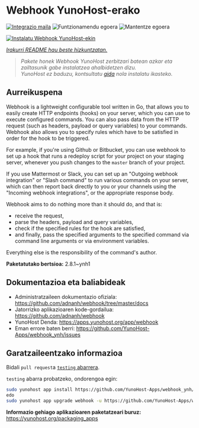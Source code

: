 <!--
Ohart ongi: README hau automatikoki sortu da <https://github.com/YunoHost/apps/tree/master/tools/readme_generator>ri esker
EZ editatu eskuz.
-->

# Webhook YunoHost-erako

[![Integrazio maila](https://apps.yunohost.org/badge/integration/webhook)](https://ci-apps.yunohost.org/ci/apps/webhook/)
![Funtzionamendu egoera](https://apps.yunohost.org/badge/state/webhook)
![Mantentze egoera](https://apps.yunohost.org/badge/maintained/webhook)

[![Instalatu Webhook YunoHost-ekin](https://install-app.yunohost.org/install-with-yunohost.svg)](https://install-app.yunohost.org/?app=webhook)

*[Irakurri README hau beste hizkuntzatan.](./ALL_README.md)*

> *Pakete honek Webhook YunoHost zerbitzari batean azkar eta zailtasunik gabe instalatzea ahalbidetzen dizu.*  
> *YunoHost ez baduzu, kontsultatu [gida](https://yunohost.org/install) nola instalatu ikasteko.*

## Aurreikuspena

Webhook is a lightweight configurable tool written in Go, that allows you to easily create HTTP endpoints (hooks) on your server, which you can use to execute configured commands. You can also pass data from the HTTP request (such as headers, payload or query variables) to your commands. Webhook also allows you to specify rules which have to be satisfied in order for the hook to be triggered.

For example, if you're using Github or Bitbucket, you can use webhook to set up a hook that runs a redeploy script for your project on your staging server, whenever you push changes to the `master` branch of your project.

If you use Mattermost or Slack, you can set up an "Outgoing webhook integration" or "Slash command" to run various commands on your server, which can then report back directly to you or your channels using the "Incoming webhook integrations", or the appropriate response body.

Webhook aims to do nothing more than it should do, and that is:

- receive the request,
- parse the headers, payload and query variables,
- check if the specified rules for the hook are satisfied,
- and finally, pass the specified arguments to the specified command via command line arguments or via environment variables.

Everything else is the responsibility of the command's author.


**Paketatutako bertsioa:** 2.8.1~ynh1
## Dokumentazioa eta baliabideak

- Administratzaileen dokumentazio ofiziala: <https://github.com/adnanh/webhook/tree/master/docs>
- Jatorrizko aplikazioaren kode-gordailua: <https://github.com/adnanh/webhook>
- YunoHost Denda: <https://apps.yunohost.org/app/webhook>
- Eman errore baten berri: <https://github.com/YunoHost-Apps/webhook_ynh/issues>

## Garatzaileentzako informazioa

Bidali `pull request`a [`testing` abarrera](https://github.com/YunoHost-Apps/webhook_ynh/tree/testing).

`testing` abarra probatzeko, ondorengoa egin:

```bash
sudo yunohost app install https://github.com/YunoHost-Apps/webhook_ynh/tree/testing --debug
edo
sudo yunohost app upgrade webhook -u https://github.com/YunoHost-Apps/webhook_ynh/tree/testing --debug
```

**Informazio gehiago aplikazioaren paketatzeari buruz:** <https://yunohost.org/packaging_apps>
